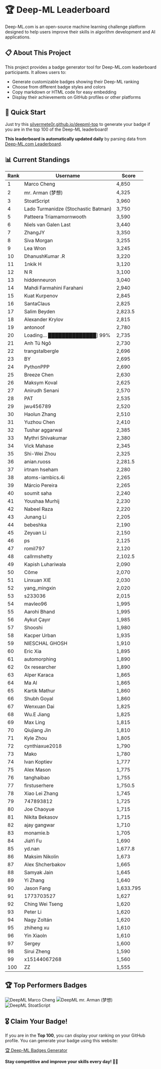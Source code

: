 # 🏆 Deep-ML Leaderboard

Deep-ML.com is an open-source machine learning challenge platform designed to help users improve their skills in algorithm development and AI applications.  

## 📋 About This Project

This project provides a badge generator tool for Deep-ML.com leaderboard participants. It allows users to:
- Generate customizable badges showing their Deep-ML ranking
- Choose from different badge styles and colors
- Copy markdown or HTML code for easy embedding
- Display their achievements on GitHub profiles or other platforms

## 🚀 Quick Start

Just try this [silvermete0r.github.io/deepml-top](silvermete0r.github.io/deepml-top) to generate your badge if you are in the top 100 of the Deep-ML leaderboard!

**This leaderboard is automatically updated daily** by parsing data from [Deep-ML.com Leaderboard](https://www.deep-ml.com/leaderboard).  

## 📊 Current Standings  

<!-- LEADERBOARD_START -->
| Rank | Username | Score |
|------|---------|-------|
| 1 | Marco Cheng | 4,850 |
| 2 | mr. Arman (梦想) | 4,325 |
| 3 | StoatScript | 3,960 |
| 4 | Lado Turmanidze (Stochastic Batman) | 3,750 |
| 5 | Patteera Triamamornwooth | 3,590 |
| 6 | Niels van Galen Last | 3,440 |
| 7 | ZhangJY | 3,350 |
| 8 | Siva Morgan | 3,255 |
| 9 | Lea Wron | 3,245 |
| 10 | DhanushKumar .R | 3,220 |
| 11 | 1nkik H | 3,120 |
| 12 | N R | 3,100 |
| 13 | hiddenneuron | 3,040 |
| 14 | Mahdi Farmahini Farahani | 2,940 |
| 15 | Kuat Kurpenov | 2,845 |
| 16 | SantaClaus | 2,825 |
| 17 | Salim Beyden | 2,823.5 |
| 18 | Alexander Krylov | 2,815 |
| 19 | antonoof | 2,780 |
| 20 | Loading… ██████████████] 99% | 2,735 |
| 21 | Anh Tú Ngô | 2,730 |
| 22 | trangstalbergle | 2,696 |
| 23 | BY | 2,695 |
| 24 | PythonPPP | 2,690 |
| 25 | Breeze Chen | 2,630 |
| 26 | Maksym Koval | 2,625 |
| 27 | Anirudh Senani | 2,570 |
| 28 | PAT | 2,535 |
| 29 | jwu456789 | 2,520 |
| 30 | Haolun Zhang | 2,510 |
| 31 | Yuzhou Chen | 2,410 |
| 32 | Tushar aggarwal | 2,385 |
| 33 | Mythri Shivakumar | 2,380 |
| 34 | Vick Mahase | 2,345 |
| 35 | Shi-Wei Zhou | 2,325 |
| 36 | anian.ruoss | 2,281.5 |
| 37 | irtnam hseham | 2,280 |
| 38 | atoms-iambics.4i | 2,265 |
| 39 | Márcio Pereira | 2,265 |
| 40 | soumit saha | 2,240 |
| 41 | Youshaa Murhij | 2,230 |
| 42 | Nabeel Raza | 2,220 |
| 43 | Junang Li | 2,205 |
| 44 | bebeshka | 2,190 |
| 45 | Zeyuan Li | 2,150 |
| 46 | ps | 2,125 |
| 47 | romil797 | 2,120 |
| 48 | callrmshetty | 2,102.5 |
| 49 | Kapish Luhariwala | 2,090 |
| 50 | Côme | 2,070 |
| 51 | Linxuan XIE | 2,030 |
| 52 | yang_mingxin | 2,020 |
| 53 | s233036 | 2,015 |
| 54 | mavleo96 | 1,995 |
| 55 | Aarohi Bhand | 1,995 |
| 56 | Aykut Çayır | 1,985 |
| 57 | Shooshi | 1,980 |
| 58 | Kacper Urban | 1,935 |
| 59 | NIESCHAL GHOSH | 1,910 |
| 60 | Eric Xia | 1,895 |
| 61 | automorphing | 1,890 |
| 62 | 0x researcher | 1,890 |
| 63 | Alper Karaca | 1,865 |
| 64 | Ma Al | 1,865 |
| 65 | Kartik Mathur | 1,860 |
| 66 | Shubh Goyal | 1,860 |
| 67 | Wenxuan Dai | 1,825 |
| 68 | Wu.E Jiang | 1,825 |
| 69 | Max Ling | 1,815 |
| 70 | Qiujiang Jin | 1,810 |
| 71 | Kyle Zhou | 1,805 |
| 72 | cynthiaxue2018 | 1,790 |
| 73 | Mako | 1,780 |
| 74 | Ivan Koptiev | 1,777 |
| 75 | Alex Mason | 1,775 |
| 76 | tanghaibao | 1,755 |
| 77 | firstuserhere | 1,750.5 |
| 78 | Xiao Lei Zhang | 1,745 |
| 79 | 747893812 | 1,725 |
| 80 | Joe Chaoyue | 1,715 |
| 81 | Nikita Bekasov | 1,715 |
| 82 | ajay gangwar | 1,710 |
| 83 | monamie.b | 1,705 |
| 84 | JiaYi Fu | 1,690 |
| 85 | yd.nan | 1,677.8 |
| 86 | Maksim Nikolin | 1,673 |
| 87 | Alex Shcherbakov | 1,665 |
| 88 | Samyak Jain | 1,645 |
| 89 | Yi Zhang | 1,640 |
| 90 | Jason Fang | 1,633.795 |
| 91 | 1773703527 | 1,627 |
| 92 | Ching Wei Tseng | 1,620 |
| 93 | Peter Li | 1,620 |
| 94 | Nagy Zoltán | 1,620 |
| 95 | zhiheng xu | 1,610 |
| 96 | Yin Xiaoln | 1,610 |
| 97 | Sergey | 1,600 |
| 98 | Sirui Zheng | 1,590 |
| 99 | x15144067268 | 1,560 |
| 100 | ZZ | 1,555 |
<!-- LEADERBOARD_END -->

## 🏆 Top Performers Badges

<!-- BADGES_START -->
![DeepML Marco Cheng](https://img.shields.io/badge/dynamic/json?url=https%3A%2F%2Fraw.githubusercontent.com%2Fsilvermete0r%2Fdeepml-top%2Fmain%2Fbadges.json&query=%24.4091c1a21900bd2c7d3f4e343acddda1.label&prefix=Rank%20&style=for-the-badge&label=%F0%9F%9A%80%20DeepML&color=blue&link=https%3A%2F%2Fwww.deep-ml.com%2Fleaderboard)
![DeepML mr. Arman (梦想)](https://img.shields.io/badge/dynamic/json?url=https%3A%2F%2Fraw.githubusercontent.com%2Fsilvermete0r%2Fdeepml-top%2Fmain%2Fbadges.json&query=%24.1247b1b5b9cd95e98d7ff7438207406f.label&prefix=Rank%20&style=for-the-badge&label=%F0%9F%9A%80%20DeepML&color=blue&link=https%3A%2F%2Fwww.deep-ml.com%2Fleaderboard)
![DeepML StoatScript](https://img.shields.io/badge/dynamic/json?url=https%3A%2F%2Fraw.githubusercontent.com%2Fsilvermete0r%2Fdeepml-top%2Fmain%2Fbadges.json&query=%24.2561d6c634fa6c4eb794454446029d95.label&prefix=Rank%20&style=for-the-badge&label=%F0%9F%9A%80%20DeepML&color=blue&link=https%3A%2F%2Fwww.deep-ml.com%2Fleaderboard)
<!-- BADGES_END -->

## 🎖 Claim Your Badge!  

If you are in the **Top 100**, you can display your ranking on your GitHub profile. You can generate your badge using this website:

[🏆 Deep-ML Badges Generator](https://silvermete0r.github.io/deepml-top/)

**Stay competitive and improve your skills every day! 🚀🔥**